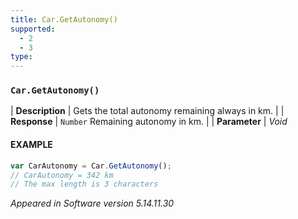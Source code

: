 ```yaml
---
title: Car.GetAutonomy()
supported:
  - 2
  - 3
type:
---
```


### `Car.GetAutonomy()`

| **Description** | Gets the total autonomy remaining always in km. |
| **Response** | `Number`   Remaining autonomy in km.   |
| **Parameter**   | *Void*

#### EXAMPLE

```javascript
var CarAutonomy = Car.GetAutonomy();
// CarAutonomy = 342 km
// The max length is 3 characters
```

*Appeared in Software version 5.14.11.30*
